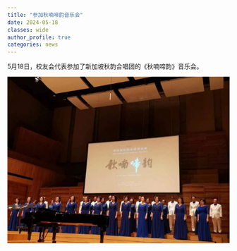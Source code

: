 ```yaml
---
title: "参加秋喃啼韵音乐会"
date: 2024-05-18
classes: wide
author_profile: true
categories: news
---
```


5月18日，校友会代表参加了新加坡秋韵合唱团的《秋喃啼韵》音乐会。

![](/assets/images/20240518.jpg)
